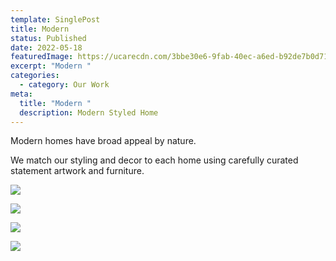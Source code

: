 ```yaml
---
template: SinglePost
title: Modern
status: Published
date: 2022-05-18
featuredImage: https://ucarecdn.com/3bbe30e6-9fab-40ec-a6ed-b92de7b0d711/
excerpt: "Modern "
categories:
  - category: Our Work
meta:
  title: "Modern "
  description: Modern Styled Home
---
```

Modern homes have broad appeal by nature. 

We match our styling and decor to each home using carefully curated statement artwork and furniture. 

![](https://ucarecdn.com/9161a678-53ec-4d17-90da-dac48ae91423/)

![](https://ucarecdn.com/c70ca89d-94cf-48a6-883c-f6664171c77f/)

![](https://ucarecdn.com/5caef11d-0cdc-4cd9-836e-6673a009f45d/)



![](https://ucarecdn.com/0852419f-6487-4204-bf44-73a8c76205a4/)